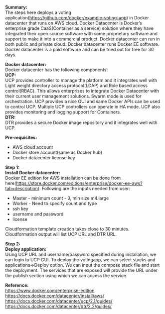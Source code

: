 **Summary:**  
The steps here deploys a voting application(https://github.com/docker/example-voting-app) in Docker datacenter that runs on AWS cloud. Docker Datacenter is Docker’s enterprise grade CaaS(Container as a service) solution where they have integrated their open source software with some proprietary software and support to make it into a commercial product. Docker datacenter can run in both public and private cloud. Docker datacenter runs Docker EE software. Docker datacenter is a paid software and can be tried out for free for 30 days.

**Docker datacenter:**  
Docker datacenter has the following components:  
**UCP:**  
UCP provides controller to manage the platform and it integrates well with Light weight directory access protocol(LDAP) and Role based access control(RBAC). This allows enterprises to integrate Docker Datacenter with their current user management solutions. Swarm mode is used for orchestration. UCP provides a nice GUI and same Docker APIs can be used to control UCP. Multiple UCP controllers can operate in HA mode. UCP also provides monitoring and logging support for Containers.  
**DTR:**  
DTR provides a secure Docker image repository and it integrates well with UCP.

**Pre-requisites:**  

 - AWS cloud account
 - Docker store account(same as Docker hub)
 - Docker datacenter license key

**Step 1:**  
**Install Docker datacenter:**  
Docker EE edition for AWS installation can be done from here(https://store.docker.com/editions/enterprise/docker-ee-aws?tab=description). 
Following are the inputs needed from user:

 - Master - minimum count - 3, min size m4.large
 - Worker - Need to specify count and type
 - ssh key
 - username and password
 - license

Cloudformation template creation takes close to 30 minutes.  Cloudformation output will list UCP URL and DTR URL.

**Step 2:**  
**Deploy application:**  
Using UCP URL and username/password specified during installation, we can login to UCP GUI. 
To deploy the votingapp, we can select stacks and applications->Deploy option. We can input the compose stack file and start the deployment. The services that are exposed will provide the URL under the publish section using which we can access the service. 

**Reference:**  
https://www.docker.com/enterprise-edition  
https://docs.docker.com/datacenter/install/aws/  
https://docs.docker.com/datacenter/ucp/2.1/guides/  
https://docs.docker.com/datacenter/dtr/2.2/guides/  

